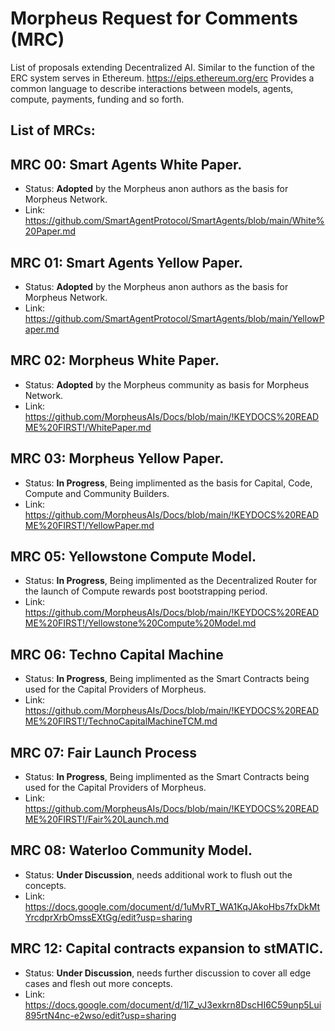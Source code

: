 # Morpheus Request for Comments (MRC)
List of proposals extending Decentralized AI. Similar to the function of the ERC system serves in Ethereum. https://eips.ethereum.org/erc Provides a common language to describe interactions between models, agents, compute, payments, funding and so forth.

## List of MRCs:

## MRC 00: Smart Agents White Paper.
- Status: **Adopted** by the Morpheus anon authors as the basis for Morpheus Network.
- Link: https://github.com/SmartAgentProtocol/SmartAgents/blob/main/White%20Paper.md

## MRC 01: Smart Agents Yellow Paper.
- Status: **Adopted** by the Morpheus anon authors as the basis for Morpheus Network.
- Link: https://github.com/SmartAgentProtocol/SmartAgents/blob/main/YellowPaper.md

## MRC 02: Morpheus White Paper.
- Status: **Adopted** by the Morpheus community as basis for Morpheus Network.
- Link: https://github.com/MorpheusAIs/Docs/blob/main/!KEYDOCS%20README%20FIRST!/WhitePaper.md

## MRC 03: Morpheus Yellow Paper.
- Status: **In Progress**, Being implimented as the basis for Capital, Code, Compute and Community Builders.
- Link: https://github.com/MorpheusAIs/Docs/blob/main/!KEYDOCS%20README%20FIRST!/YellowPaper.md

## MRC 05: Yellowstone Compute Model.
- Status: **In Progress**, Being implimented as the Decentralized Router for the launch of Compute rewards post bootstrapping period.
- Link: https://github.com/MorpheusAIs/Docs/blob/main/!KEYDOCS%20README%20FIRST!/Yellowstone%20Compute%20Model.md

## MRC 06: Techno Capital Machine
- Status: **In Progress**, Being implimented as the Smart Contracts being used for the Capital Providers of Morpheus.
- Link: https://github.com/MorpheusAIs/Docs/blob/main/!KEYDOCS%20README%20FIRST!/TechnoCapitalMachineTCM.md

## MRC 07: Fair Launch Process
- Status: **In Progress**, Being implimented as the Smart Contracts being used for the Capital Providers of Morpheus.
- Link: https://github.com/MorpheusAIs/Docs/blob/main/!KEYDOCS%20README%20FIRST!/Fair%20Launch.md

## MRC 08: Waterloo Community Model.
- Status: **Under Discussion**, needs additional work to flush out the concepts.
- Link: https://docs.google.com/document/d/1uMvRT_WA1KqJAkoHbs7fxDkMtYrcdprXrbOmssEXtGg/edit?usp=sharing

## MRC 12: Capital contracts expansion to stMATIC.
- Status: **Under Discussion**, needs further discussion to cover all edge cases and flesh out more concepts.
- Link: https://docs.google.com/document/d/1lZ_vJ3exkrn8DscHI6C59unp5Lui895rtN4nc-e2wso/edit?usp=sharing
